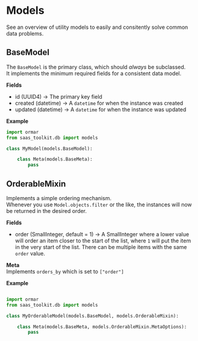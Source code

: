 # Models

See an overview of utility models to easily and consitently solve common data problems.

## BaseModel

The `BaseModel` is the primary class, which should _always_ be subclassed. <br>
It implements the minimum required fields for a consistent data model.

**Fields** <br>

- id (UUID4) -> The primary key field
- created (datetime) -> A `datetime` for when the instance was created
- updated (datetime) -> A `datetime` for when the instance was updated

**Example**

```py
import ormar
from saas_toolkit.db import models

class MyModel(models.BaseModel):

    class Meta(models.BaseMeta):
        pass

```

## OrderableMixin

Implements a simple ordering mechanism. <br>
Whenever you use `Model.objects.filter` or the like, the instances will now be returned in the desired order.

**Fields** <br>

- order (SmallInteger, default = 1) -> A SmallInteger where a lower value will order an item closer to the start of the list, where `1` will put the item in the very start of the list. There can be multiple items with the same `order` value.

**Meta** <br>
Implements `orders_by` which is set to `["order"]`

**Example**

```py

import ormar
from saas_toolkit.db import models

class MyOrderableModel(models.BaseModel, models.OrderableMixin):

    class Meta(models.BaseMeta, models.OrderableMixin.MetaOptions):
        pass
```
